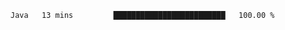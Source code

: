 <!--START_SECTION:waka-->

```txt
Java   13 mins         █████████████████████████   100.00 %
```

<!--END_SECTION:waka-->

